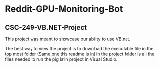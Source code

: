 # Reddit-GPU-Monitoring-Bot

## CSC-249-VB.NET-Project

This project was meant to showcase our ability to use VB.net.

The best way to view the project is to download the executable file in the top most folder (Same one this readme is in)
In the project folder is all the files needed to run the pig latin project in Visual Studio. 
